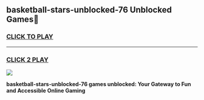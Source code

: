
## basketball-stars-unblocked-76 Unblocked Games👋
<h3>
<a href="https://news.freeplayer.one?title=basketball-stars-unblocked-76&ref=16F">CLICK TO PLAY</a></h3>
<hr>

<h3>
<a href="https://news.freeplayer.one?title=basketball-stars-unblocked-76&ref=16F">CLICK 2 PLAY</a>
  
</h3>

<a href="https://news.freeplayer.one?title=basketball-stars-unblocked-76&ref=16F/"><img src="https://clearcache.store/games.png"></a>


**basketball-stars-unblocked-76 games unblocked: Your Gateway to Fun and Accessible Online Gaming**
